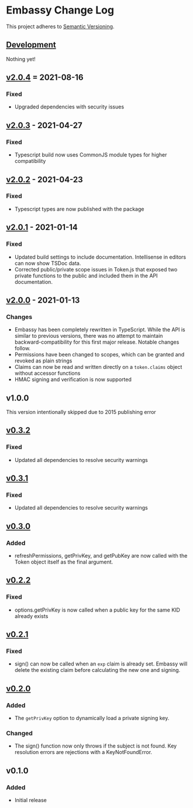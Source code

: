 # Embassy Change Log

This project adheres to [Semantic Versioning](http://semver.org/).

## [Development]

Nothing yet!

## [v2.0.4] = 2021-08-16

### Fixed

- Upgraded dependencies with security issues

## [v2.0.3] - 2021-04-27

### Fixed

- Typescript build now uses CommonJS module types for higher compatibility

## [v2.0.2] - 2021-04-23

### Fixed

- Typescript types are now published with the package

## [v2.0.1] - 2021-01-14

### Fixed

- Updated build settings to include documentation. Intellisense in editors can now show TSDoc data.
- Corrected public/private scope issues in Token.js that exposed two private functions to the public and included them in the API documentation.

## [v2.0.0] - 2021-01-13

### Changes

- Embassy has been completely rewritten in TypeScript. While the API is similar to previous versions, there was no attempt to maintain backward-compatibility for this first major release. Notable changes follow.
- Permissions have been changed to scopes, which can be granted and revoked as plain strings
- Claims can now be read and written directly on a `token.claims` object without accessor functions
- HMAC signing and verification is now supported

## v1.0.0

This version intentionally skipped due to 2015 publishing error

## [v0.3.2]

### Fixed

- Updated all dependencies to resolve security warnings

## [v0.3.1]

### Fixed

- Updated all dependencies to resolve security warnings

## [v0.3.0]

### Added

- refreshPermissions, getPrivKey, and getPubKey are now called with the Token object itself as the final argument.

## [v0.2.2]

### Fixed

- options.getPrivKey is now called when a public key for the same KID already exists

## [v0.2.1]

### Fixed

- sign() can now be called when an `exp` claim is already set. Embassy will delete the existing claim before calculating the new one and signing.

## [v0.2.0]

### Added

- The `getPrivKey` option to dynamically load a private signing key.

### Changed

- The sign() function now only throws if the subject is not found. Key resolution errors are rejections with a KeyNotFoundError.

## v0.1.0

### Added

- Initial release

[development]: https://github.com/TomFrost/Embassy/compare/v2.0.4...HEAD
[v2.0.4]: https://github.com/TomFrost/Embassy/compare/v2.0.3...v2.0.4
[v2.0.3]: https://github.com/TomFrost/Embassy/compare/v2.0.2...v2.0.3
[v2.0.2]: https://github.com/TomFrost/Embassy/compare/v2.0.1...v2.0.2
[v2.0.1]: https://github.com/TomFrost/Embassy/compare/v2.0.0...v2.0.1
[v2.0.0]: https://github.com/TomFrost/Embassy/compare/v0.3.2...v2.0.0
[v0.3.2]: https://github.com/TomFrost/Embassy/compare/v0.3.1...v0.3.2
[v0.3.1]: https://github.com/TomFrost/Embassy/compare/v0.3.0...v0.3.1
[v0.3.0]: https://github.com/TomFrost/Embassy/compare/v0.2.2...v0.3.0
[v0.2.2]: https://github.com/TomFrost/Embassy/compare/v0.2.1...v0.2.2
[v0.2.1]: https://github.com/TomFrost/Embassy/compare/v0.2.0...v0.2.1
[v0.2.0]: https://github.com/TomFrost/Embassy/compare/v0.1.0...v0.2.0
